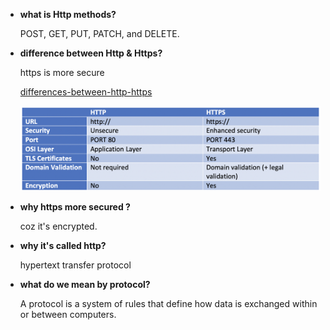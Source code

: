 - **what is Http methods?**

  POST, GET, PUT, PATCH, and DELETE.

- **difference between Http & Https?**

  https is more secure

  [differences-between-http-https](https://www.venafi.com/blog/what-are-differences-between-http-https-0)

  ![](./img/Difference_HTTP_HTTPS-2.png)

- **why https more secured ?**

  coz it's encrypted.

- **why it's called http?**

  hypertext transfer protocol

- **what do we mean by protocol?**

  A protocol is a system of rules that define how data is exchanged within or between computers.
